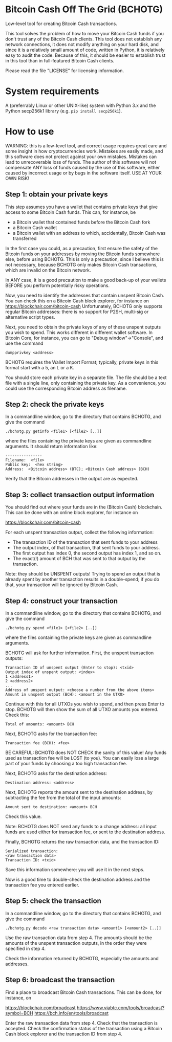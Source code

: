 Bitcoin Cash Off The Grid (BCHOTG)
==================================

Low-level tool for creating Bitcoin Cash transactions.

This tool solves the problem of how to move your Bitcoin Cash funds if you
don't trust any of the Bitcoin Cash clients. This tool does not establish any
network connections, it does not modify anything on your hard disk, and since it
is a relatively small amount of code, written in Python, it is relatively easy
to audit the code. Because of this, it should be easier to establish trust in
this tool than in full-featured Bitcoin Cash clients.

Please read the file "LICENSE" for licensing information.


System requirements
===================

A (preferrably Linux or other UNIX-like) system with Python 3.x and the Python
secp256k1 library (e.g. `pip install secp256k1`).

How to use
==========

WARNING: this is a low-level tool, and correct usage requires great care and
some insight in how cryptocurrencies work. Mistakes are easily made, and this
software does not protect against your own mistakes. Mistakes can lead to
unrecoverable loss of funds. The author of this software will not compensate
ANY loss of funds caused by the use of this software, either caused by incorrect
usage or by bugs in the software itself. USE AT YOUR OWN RISK!

Step 1: obtain your private keys
--------------------------------
This step assumes you have a wallet that contains private keys that give access
to some Bitcoin Cash funds. This can, for instance, be

 * a Bitcoin wallet that contained funds before the Bitcoin Cash fork
 * a Bitcoin Cash wallet
 * a Bitcoin wallet with an address to which, accidentally, Bitcoin Cash was
   transferred

In the first case you could, as a precaution, first ensure the safety of the
Bitcoin funds on your addresses by moving the Bitcoin funds somewhere else,
before using BCHOTG. This is only a precaution, since I believe this is not
necessary, because BCHOTG only makes Bitcoin Cash transactions, which are
invalid on the Bitcoin network.

In ANY case, it is a good precaution to make a good back-up of your wallets
BEFORE you perform potentially risky operations.

Now, you need to identify the addresses that contain unspent Bitcoin Cash.
You can check this on a Bitcoin Cash block explorer, for instance on
https://blockchair.com/bitcoin-cash
Unfortunately, BCHOTG only supports regular Bitcoin addresses: there is no
support for P2SH, multi-sig or alternative script types.

Next, you need to obtain the private keys of any of these unspent outputs you
wish to spend. This works different in different wallet software. In Bitcoin
Core, for instance, you can go to "Debug window"->"Console", and use the command

	dumpprivkey <address>

BCHOTG requires the Wallet Import Format; typically, private keys in this format
start with a 5, an L or a K.

You should store each private key in a separate file. The file should be a text
file with a single line, only containing the private key. As a convenience, you
could use the corresponding Bitcoin address as filename.

Step 2: check the private keys
------------------------------
In a commandline window, go to the directory that contains BCHOTG, and give
the command

	./bchotg.py getinfo <file1> [<file2> [..]]

where the files containing the private keys are given as commandline arguments.
It should return information like:

	----------------
	Filename:  <file>
	Public key:  <hex string>
	Address:  <Bitcoin address> (BTC); <Bitcoin Cash address> (BCH)

Verify that the Bitcoin addresses in the output are as expected.

Step 3: collect transaction output information
----------------------------------------------
You should find out where your funds are in the (Bitcoin Cash) blockchain.
This can be done with an online block explorer, for instance on

https://blockchair.com/bitcoin-cash

For each unspent transaction output, collect the following information:

 * The transaction ID of the transaction that sent funds to your address
 * The output index, of that transaction, that sent funds to your address.
   The first output has index 0, the second output has index 1, and so on.
 * The exact(!) amount of BCH that was sent to that output by the transaction.

Note: they should be UNSPENT outputs! Trying to spend an output that is already
spent by another transaction results in a double-spend; if you do that, your
transaction will be ignored by Bitcoin Cash.

Step 4: construct your transaction
----------------------------------
In a commandline window, go to the directory that contains BCHOTG, and give
the command

	./bchotg.py spend <file1> [<file2> [..]]

where the files containing the private keys are given as commandline arguments.

BCHOTG will ask for further information. First, the unspent transaction outputs:

	Transaction ID of unspent output (Enter to stop): <txid>
	Output index of unspent output: <index>
	1 <address1>
	2 <address2>
	...
	Address of unspent output: <choose a number from the above items>
	Amount in unspent output (BCH): <amount in the UTXO>

Continue with this for all UTXOs you wish to spend, and then press Enter to stop.
BCHOTG will then show the sum of all UTXO amounts you entered. Check this:

	Total of amounts: <amount> BCH

Next, BCHOTG asks for the transaction fee:

	Transaction fee (BCH): <fee>

BE CAREFUL: BCHOTG does NOT CHECK the sanity of this value! Any funds used as
transaction fee will be LOST (to you). You can easily lose a large part of your
funds by choosing a too high transaction fee.

Next, BCHOTG asks for the destination address:

	Destination address: <address>

Next, BCHOTG reports the amount sent to the destination address, by subtracting
the fee from the total of the input amounts:

	Amount sent to destination: <amount> BCH

Check this value.

Note: BCHOTG does NOT send any funds to a change address: all input funds are
used either for transaction fee, or sent to the destination address.

Finally, BCHOTG returns the raw transaction data, and the transaction ID:

	Serialized transaction:
	<raw transaction data>
	Transaction ID: <txid>

Save this information somewhere: you will use it in the next steps.

Now is a good time to double-check the destination address and the transaction
fee you entered earlier.

Step 5: check the transaction
-----------------------------

In a commandline window, go to the directory that contains BCHOTG, and give
the command

	./bchotg.py decode <raw transaction data> <amount1> [<amount2> [..]]

Use the raw transaction data from step 4. The amounts should be the amounts of
the unspent transaction outputs, in the order they were specified in step 4.

Check the information returned by BCHOTG, especially the amounts and addresses.

Step 6: broadcast the transaction
---------------------------------

Find a place to broadcast Bitcoin Cash transactions. This can be done, for
instance, on

https://blockchair.com/broadcast
https://www.viabtc.com/tools/broadcast?symbol=BCH
https://bch.info/en/tools/broadcast

Enter the raw transaction data from step 4. Check that the transaction is
accepted. Check the confirmation status of the transaction using a Bitcoin
Cash block explorer and the transaction ID from step 4.


